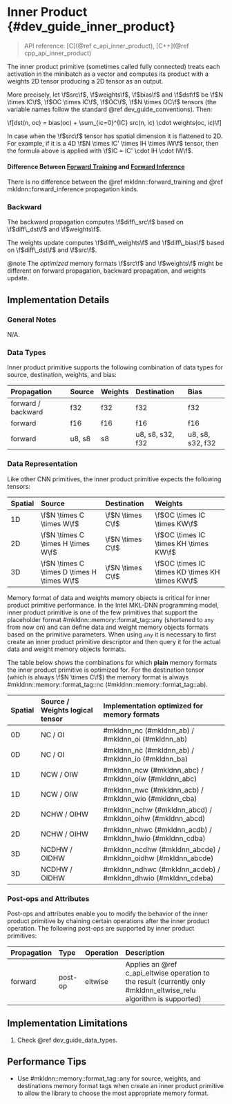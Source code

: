 Inner Product {#dev_guide_inner_product}
========================================

>
> API reference: [C](@ref c_api_inner_product), [C++](@ref cpp_api_inner_product)
>

The inner product primitive (sometimes called fully connected) treats each
activation in the minibatch as a vector and computes its product with a
weights 2D tensor producing a 2D tensor as an output.

More precisely, let \f$src\f$, \f$weights\f$, \f$bias\f$ and \f$dst\f$ be \f$N
\times IC\f$, \f$OC \times IC\f$, \f$OC\f$, \f$N \times OC\f$ tensors (the
variable names follow the standard @ref dev_guide_conventions). Then:

\f[dst(n, oc) = bias(oc) + \sum_{ic=0}^{IC} src(n, ic) \cdot weights(oc, ic)\f]

In case when the \f$src\f$ tensor has spatial dimension it is flattened to 2D.
For example, if it is a 4D \f$N \times IC' \times IH \times IW\f$ tensor, then
the formula above is applied with \f$IC = IC' \cdot IH \cdot IW\f$.

#### Difference Between [Forward Training](#mkldnn::forward_training) and [Forward Inference](#mkldnn::forward_inference)

There is no difference between the @ref mkldnn::forward_training
and @ref mkldnn::forward_inference propagation kinds.

### Backward

The backward propagation computes \f$diff\_src\f$
based on \f$diff\_dst\f$ and \f$weights\f$.

The weights update computes \f$diff\_weights\f$ and \f$diff\_bias\f$
based on \f$diff\_dst\f$ and \f$src\f$.

@note The *optimized* memory formats \f$src\f$ and \f$weights\f$ might be
different on forward propagation, backward propagation, and weights update.

## Implementation Details

### General Notes

N/A.

### Data Types

Inner product primitive supports the following combination of data types for
source, destination, weights, and bias:

| Propagation        | Source | Weights | Destination      | Bias
| :--                | :--    | :--     | :--              | :--
| forward / backward | f32    | f32     | f32              | f32
| forward            | f16    | f16     | f16              | f16
| forward            | u8, s8 | s8      | u8, s8, s32, f32 | u8, s8, s32, f32

### Data Representation

Like other CNN primitives, the inner product primitive expects the following
tensors:

| Spatial | Source                                      | Destination      | Weights
| :--     | :--                                         | :--              | :--
| 1D      | \f$N \times C \times W\f$                   | \f$N \times C\f$ | \f$OC \times IC \times KW\f$
| 2D      | \f$N \times C \times H \times W\f$          | \f$N \times C\f$ | \f$OC \times IC \times KH \times KW\f$
| 3D      | \f$N \times C \times D \times H \times W\f$ | \f$N \times C\f$ | \f$OC \times IC \times KD \times KH \times KW\f$

Memory format of data and weights memory objects is critical for inner
product primitive performance. In the Intel MKL-DNN programming model, inner
product primitive is one of the few primitives that support the placeholder
format #mkldnn::memory::format_tag::any (shortened to `any` from
now on) and can define data and weight memory objects formats based on the
primitive parameters. When using `any` it is necessary to first create an
inner product primitive descriptor and then query it for the actual data and
weight memory objects formats.

The table below shows the combinations for which **plain** memory formats the
inner product primitive is optimized for. For the destination tensor (which is
always \f$N \times C\f$) the memory format is always
#mkldnn::memory::format_tag::nc (#mkldnn::memory::format_tag::ab).

| Spatial | Source / Weights logical tensor | Implementation optimized for memory formats
| :--     | :--                             | :--
| 0D      | NC / OI                         | #mkldnn_nc (#mkldnn_ab) / #mkldnn_oi (#mkldnn_ab)
| 0D      | NC / OI                         | #mkldnn_nc (#mkldnn_ab) / #mkldnn_io (#mkldnn_ba)
| 1D      | NCW / OIW                       | #mkldnn_ncw (#mkldnn_abc) / #mkldnn_oiw (#mkldnn_abc)
| 1D      | NCW / OIW                       | #mkldnn_nwc (#mkldnn_acb) / #mkldnn_wio (#mkldnn_cba)
| 2D      | NCHW / OIHW                     | #mkldnn_nchw (#mkldnn_abcd) / #mkldnn_oihw (#mkldnn_abcd)
| 2D      | NCHW / OIHW                     | #mkldnn_nhwc (#mkldnn_acdb) / #mkldnn_hwio (#mkldnn_cdba)
| 3D      | NCDHW / OIDHW                   | #mkldnn_ncdhw (#mkldnn_abcde) / #mkldnn_oidhw (#mkldnn_abcde)
| 3D      | NCDHW / OIDHW                   | #mkldnn_ndhwc (#mkldnn_acdeb) / #mkldnn_dhwio (#mkldnn_cdeba)

### Post-ops and Attributes

Post-ops and attributes enable you to modify the behavior of the inner product
primitive by chaining certain operations after the inner product operation.
The following post-ops are supported by inner product primitives:

| Propagation | Type    | Operation | Description
| :--         | :--     | :--       | :--
| forward     | post-op | eltwise   | Applies an @ref c_api_eltwise operation to the result (currently only #mkldnn_eltwise_relu algorithm is supported)


## Implementation Limitations

1. Check @ref dev_guide_data_types.


## Performance Tips

- Use #mkldnn::memory::format_tag::any for source, weights,
  and destinations memory format tags when create an inner product primitive
  to allow the library to choose the most appropriate memory format.
